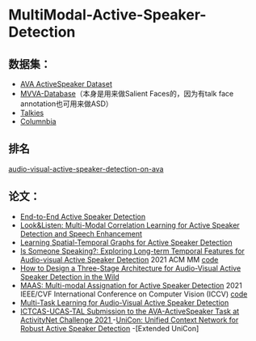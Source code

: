 # MultiModal-Active-Speaker-Detection

## 数据集：
- [AVA ActiveSpeaker Dataset](https://github.com/github-zbx/ava_datasets)
- [MVVA-Database](https://github.com/MinglangQiao/MVVA-Database)（本身是用来做Salient Faces的，因为有talk face annotation也可用来做ASD）
- [Talkies](https://filedn.com/l0kNCNuXuEq70c3iUHsXxJ7/Talkies/)
- [Columnbia](https://github.com/TaoRuijie/TalkNet-ASD)

## 排名
   [audio-visual-active-speaker-detection-on-ava](https://paperswithcode.com/sota/audio-visual-active-speaker-detection-on-ava)

## 论文：
- [End-to-End Active Speaker Detection](https://arxiv.org/pdf/2203.14250.pdf)
- [Look&Listen: Multi-Modal Correlation Learning for Active Speaker Detection and Speech Enhancement](https://arxiv.org/pdf/2203.02216.pdf)
- [Learning Spatial-Temporal Graphs for Active Speaker Detection](https://arxiv.org/pdf/2112.01479.pdf)
- [Is Someone Speaking?: Exploring Long-term Temporal Features for Audio-visual Active Speaker Detection](https://arxiv.org/pdf/2107.06592.pdf) 2021  ACM MM [code](https://github.com/TaoRuijie/TalkNet-ASD)
- [How to Design a Three-Stage Architecture for Audio-Visual Active Speaker Detection in the Wild](https://arxiv.org/pdf/2106.03932.pdf)
- [MAAS: Multi-modal Assignation for Active Speaker Detection](https://openaccess.thecvf.com/content/ICCV2021/papers/Alcazar_MAAS_Multi-Modal_Assignation_for_Active_Speaker_Detection_ICCV_2021_paper.pdf) 2021 IEEE/CVF International Conference on Computer Vision (ICCV) [code](https://github.com/fuankarion/MAAS)
- [Multi-Task Learning for Audio-Visual Active Speaker Detection](https://static.googleusercontent.com/media/research.google.com/en//ava/2019/Multi_Task_Learning_for_Audio_Visual_Active_Speaker_Detection.pdf)
- [ICTCAS-UCAS-TAL Submission to the AVA-ActiveSpeaker Task at ActivityNet Challenge 2021
](http://static.googleusercontent.com/media/research.google.com/en//ava/2021/S1_ICTCAS-UCAS-TAL.pdf)
-[UniCon: Unified Context Network for Robust Active Speaker Detection](https://arxiv.org/pdf/2108.02607.pdf)
-[Extended UniCon]

